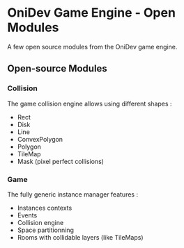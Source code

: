 # OniDev Game Engine - Open Modules
A few open source modules from the OniDev game engine.

## Open-source Modules

### Collision

The game collision engine allows using different shapes :
- Rect
- Disk
- Line
- ConvexPolygon
- Polygon
- TileMap
- Mask (pixel perfect collisions)

### Game

The fully generic instance manager features :
- Instances contexts
- Events
- Collision engine
- Space partitionning
- Rooms with collidable layers (like TileMaps)



